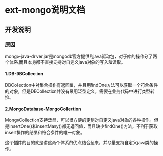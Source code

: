 # ext-mongo说明文档

## 开发说明

### 原因

mongo-java-driver.jar是mongodb官方提供的java驱动包，对于库的操作分了两个体系,而且本身都不直接支持对自定义java对象的写入和读取。

#### 1.DB-DBCollection

DBCollection中对集合操作有返回值，并且用findOne方法可以获取一个符合条件的对象。但是DBCollection并没有采用泛型定义，需要在业务代码中进行类型转换。

#### 2.MongoDatabase-MongoCollection

MongoCollection支持泛型，可以很方便的定制对自定义java对象的各种操作。但是insertOne()和insertMany()都无返回值，而且缺少findOne()方法，不利于获取insert操作的结果和符合条件的唯一对象。

这个插件的目的就是讲这两个体系的优点结合起来，并尽量支持自定义java类的操作。

